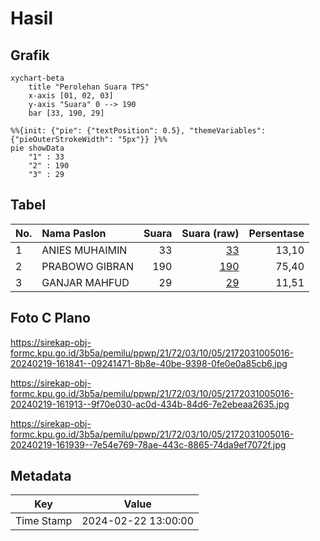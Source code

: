 # Hasil

## Grafik

```mermaid
xychart-beta
    title "Perolehan Suara TPS"
    x-axis [01, 02, 03]
    y-axis "Suara" 0 --> 190
    bar [33, 190, 29]
```

```mermaid
%%{init: {"pie": {"textPosition": 0.5}, "themeVariables": {"pieOuterStrokeWidth": "5px"}} }%%
pie showData
    "1" : 33
    "2" : 190
    "3" : 29
```

## Tabel

| No. | Nama Paslon    | Suara | Suara (raw) | Persentase |
|:--- |:-------------- | -----:| -----------:| ----------:|
| 1   | ANIES MUHAIMIN | 33    | [33][p-1]   | 13,10      |
| 2   | PRABOWO GIBRAN | 190   | [190][p-2]  | 75,40      |
| 3   | GANJAR MAHFUD  | 29    | [29][p-3]   | 11,51      |


[p-1]: https://github.com/gigit-pemilu/pemilu-2024-21-kepulauan-riau/blob/main/pilpres/hitung-suara/sub/21-kepulauan-riau/sub/72-kota-tanjung-pinang/sub/03-tanjung-pinang-kota/sub/1005-kampung-bugis/sub/016-tps/sub/paslon-1.txt
[p-2]: https://github.com/gigit-pemilu/pemilu-2024-21-kepulauan-riau/blob/main/pilpres/hitung-suara/sub/21-kepulauan-riau/sub/72-kota-tanjung-pinang/sub/03-tanjung-pinang-kota/sub/1005-kampung-bugis/sub/016-tps/sub/paslon-2.txt
[p-3]: https://github.com/gigit-pemilu/pemilu-2024-21-kepulauan-riau/blob/main/pilpres/hitung-suara/sub/21-kepulauan-riau/sub/72-kota-tanjung-pinang/sub/03-tanjung-pinang-kota/sub/1005-kampung-bugis/sub/016-tps/sub/paslon-3.txt

## Foto C Plano

https://sirekap-obj-formc.kpu.go.id/3b5a/pemilu/ppwp/21/72/03/10/05/2172031005016-20240219-161841--09241471-8b8e-40be-9398-0fe0e0a85cb6.jpg

https://sirekap-obj-formc.kpu.go.id/3b5a/pemilu/ppwp/21/72/03/10/05/2172031005016-20240219-161913--9f70e030-ac0d-434b-84d6-7e2ebeaa2635.jpg

https://sirekap-obj-formc.kpu.go.id/3b5a/pemilu/ppwp/21/72/03/10/05/2172031005016-20240219-161939--7e54e769-78ae-443c-8865-74da9ef7072f.jpg


## Metadata

| Key        | Value               |
| ---------- | ------------------- |
| Time Stamp | 2024-02-22 13:00:00 |



